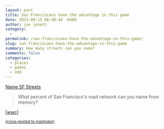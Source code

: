 ```yaml
---
layout: post
title: San Franciscans have the advantage in this game
date: 2023-09-15 06:40:44 -0400
author: joe jenett
category:
  - 
permalink: /san-franciscans-have-the-advantage-in-this-game/
slug: san-franciscans-have-the-advantage-in-this-game
summary: How many streets can you name?
comments: false
categories:
  - places
  - games
  - odd
---
```

<p><a title="Name SF Streets" href="https://carvin.github.io/sf-street-names/">Name SF Streets</a></p>
<blockquote><p>What percent of San Francisco's road network can you name from memory?</p></blockquote>
<p>
[<a href="https://pinboard.in/u:wwc">wwc</a>]
</p>

<a href="https://brid.gy/publish/mastodon"><small>(cross-posted to mastodon)</small></a>